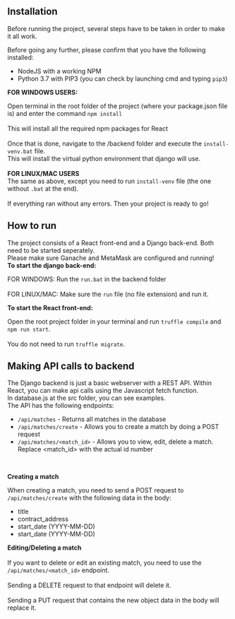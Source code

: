 ## Installation

Before running the project, several steps have to be taken in order to make it all work.

Before going any further, please confirm that you have the following installed:

* NodeJS with a working NPM
* Python 3.7 with PIP3 (you can check by launching cmd and typing `pip3`)

**FOR WINDOWS USERS:**

Open terminal in the root folder of the project (where your package.json file is) and enter the command `npm install`
<br><br>
This will install all the required npm packages for React
<br><br>
Once that is done, navigate to the /backend folder and execute the `install-venv.bat` file.<br>
This will install the virtual python environment that django will use.
<br><br>
**FOR LINUX/MAC USERS**<br>
The same as above, except you need to run `install-venv` file (the one without `.bat` at the end).
<br>
<br>
If everything ran without any errors. Then your project is ready to go!

## How to run

The project consists of a React front-end and a Django back-end. Both need to be started seperately.
<br>
Please make sure Ganache and MetaMask are configured and running!
<br>
**To start the django back-end:**

FOR WINDOWS: Run the `run.bat` in the backend folder
<br><br>
FOR LINUX/MAC: Make sure the `run` file (no file extension) and run it.

**To start the React front-end:**

Open the root project folder in your terminal and run `truffle compile` and `npm run start`.
<br><br>
You do not need to run `truffle migrate`.

## Making API calls to backend

The Django backend is just a basic webserver with a REST API. Within React, you can make api calls using the Javascript fetch function.
<br>In database.js at the src folder, you can see examples.
<br>
The API has the following endpoints:<br>
* `/api/matches` - Returns all matches in the database
* `/api/matches/create` - Allows you to create a match by doing a POST request
* `/api/matches/<match_id>` - Allows you to view, edit, delete a match. Replace <match_id> with the actual id number
<br>

**Creating a match**<br>

When creating a match, you need to send a POST request to `/api/matches/create` with the following data in the body:<br>

* title
* contract_address
* start_date (YYYY-MM-DD)
* start_date (YYYY-MM-DD)

**Editing/Deleting a match**
<br><br>
If you want to delete or edit an existing match, you need to use the `/api/matches/<match_id>` endpoint.<br><br>
Sending a DELETE request to that endpoint will delete it.<br><br>
Sending a PUT request that contains the new object data in the body will replace it.

